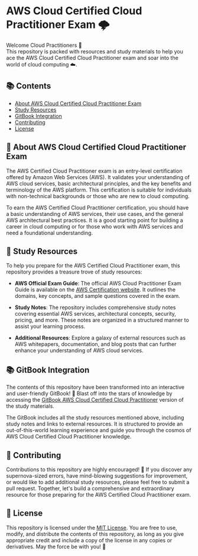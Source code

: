 # AWS Cloud Certified Cloud Practitioner Exam 🌩️

Welcome Cloud Practitioners 🚀 <br>
This repository is packed with resources and study materials to help you ace the AWS Cloud Certified Cloud Practitioner exam and soar into the world of cloud computing ☁️.

## 📚 Contents

- [About AWS Cloud Certified Cloud Practitioner Exam](#about-aws-cloud-certified-cloud-practitioner-exam)
- [Study Resources](#study-resources)
- [GitBook Integration](#gitbook-integration)
- [Contributing](#contributing)
- [License](#license)

## 🎯 About AWS Cloud Certified Cloud Practitioner Exam

The AWS Certified Cloud Practitioner exam is an entry-level certification offered by Amazon Web Services (AWS). It validates your understanding of AWS cloud services, basic architectural principles, and the key benefits and terminology of the AWS platform. This certification is suitable for individuals with non-technical backgrounds or those who are new to cloud computing.

To earn the AWS Certified Cloud Practitioner certification, you should have a basic understanding of AWS services, their use cases, and the general AWS architectural best practices. It is a good starting point for building a career in cloud computing or for those who work with AWS services and need a foundational understanding.

## 📘 Study Resources

To help you prepare for the AWS Certified Cloud Practitioner exam, this repository provides a treasure trove of study resources:

- **AWS Official Exam Guide**: The official AWS Cloud Practitioner Exam Guide is available on the [AWS Certification website](https://aws.amazon.com/certification/certified-cloud-practitioner/). It outlines the domains, key concepts, and sample questions covered in the exam.

- **Study Notes**: The repository includes comprehensive study notes covering essential AWS services, architectural concepts, security, pricing, and more. These notes are organized in a structured manner to assist your learning process.

- **Additional Resources**: Explore a galaxy of external resources such as AWS whitepapers, documentation, and blog posts that can further enhance your understanding of AWS cloud services.

## 📚 GitBook Integration

The contents of this repository have been transformed into an interactive and user-friendly GitBook! 📖 Blast off into the stars of knowledge by accessing the [GitBook AWS Cloud Certified Cloud Practitioner](https://muhammetgumus.gitbook.io/aws-certified-cloud-practitioner/) version of the study materials.

The GitBook includes all the study resources mentioned above, including study notes and links to external resources. It is structured to provide an out-of-this-world learning experience and guide you through the cosmos of AWS Cloud Certified Cloud Practitioner knowledge.

## 🤝 Contributing

Contributions to this repository are highly encouraged! 👐 If you discover any supernova-sized errors, have mind-blowing suggestions for improvement, or would like to add additional study resources, please feel free to submit a pull request. Together, let's build a comprehensive and extraordinary resource for those preparing for the AWS Certified Cloud Practitioner exam.

## 📝 License

This repository is licensed under the [MIT License](LICENSE). You are free to use, modify, and distribute the contents of this repository, as long as you give appropriate credit and include a copy of the license in any copies or derivatives. May the force be with you! 🌌


